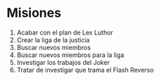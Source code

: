 # Misiones

1. Acabar con el plan de Lex Luthor
2. Crear la liga de la justicia
3. Buscar nuevos miembros
3. Buscar nuevos miembros para la liga
5. Investigar los trabajos del Joker
6. Tratar de investigar que trama el Flash Reverso
